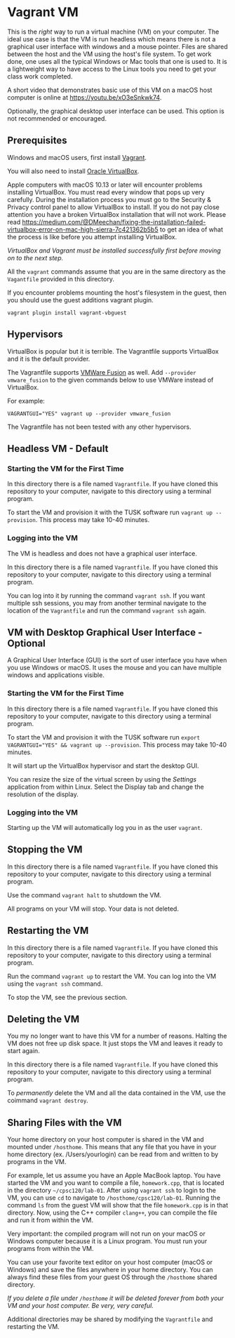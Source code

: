 # Vagrant VM
This is the *right* way to run a virtual machine (VM) on your computer. The ideal use case is that the VM is run headless which means there is not a graphical user interface with windows and a mouse pointer. Files are shared between the host and the VM using the host's file system. To get work done, one uses all the typical Windows or Mac tools that one is used to. It is a lightweight way to have access to the Linux tools you need to get your class work completed.

A short video that demonstrates basic use of this VM on a macOS host computer is online at https://youtu.be/xO3eSnkwk74.

Optionally, the graphical desktop user interface can be used. This option is not recommended or encouraged.

## Prerequisites
Windows and macOS users, first install [Vagrant](https://www.vagrantup.com/downloads.html).

You will also need to install [Oracle VirtualBox](https://www.virtualbox.org/).

Apple computers with macOS 10.13 or later will encounter problems installing VirtualBox. You must read every window that pops up very carefully. During the installation process you must go to the Security & Privacy control panel to allow VirtualBox to install. If you do not pay close attention you have a broken VirtualBox installation that will not work. Please read https://medium.com/@DMeechan/fixing-the-installation-failed-virtualbox-error-on-mac-high-sierra-7c421362b5b5 to get an idea of what the process is like before you attempt installing VirtualBox.

*VirtualBox and Vagrant must be installed successfully first before moving on to the next step.*

All the `vagrant` commands assume that you are in the same directory as the `Vagantfile` provided in this directory.

If you encounter problems mounting the host's filesystem in the guest, then you should use the guest additions vagrant plugin.

```
vagrant plugin install vagrant-vbguest
```

## Hypervisors

VirtualBox is popular but it is terrible. The Vagrantfile supports VirtualBox and it is the default provider.

The Vagrantfile supports [VMWare Fusion](https://www.vmware.com/products/fusion.html) as well. Add `--provider vmware_fusion` to the given commands below to use VMWare instead of VirtualBox.

For example:

```
VAGRANTGUI="YES" vagrant up --provider vmware_fusion
```

The Vagrantfile has not been tested with any other hypervisors.

## Headless VM - Default

### Starting the VM for the First Time
In this directory there is a file named `Vagrantfile`. If you have cloned this repository to your computer, navigate to this directory using a terminal program.

To start the VM and provision it with the TUSK software run `vagrant up --provision`. This process may take 10-40 minutes.

### Logging into the VM
The VM is headless and does not have a graphical user interface.

In this directory there is a file named `Vagrantfile`. If you have cloned this repository to your computer, navigate to this directory using a terminal program.

You can log into it by running the command `vagrant ssh`. If you want multiple ssh sessions, you may from another terminal navigate to the location of the `Vagrantfile` and run the command `vagrant ssh` again.

## VM with Desktop Graphical User Interface - Optional

A Graphical User Interface (GUI) is the sort of user interface you have when you use Windows or macOS. It uses the mouse and you can have multiple windows and applications visible.

### Starting the VM for the First Time
In this directory there is a file named `Vagrantfile`. If you have cloned this repository to your computer, navigate to this directory using a terminal program.

To start the VM and provision it with the TUSK software run `export VAGRANTGUI="YES" && vagrant up --provision`. This process may take 10-40 minutes.

It will start up the VirtualBox hypervisor and start the desktop GUI.

You can resize the size of the virtual screen by using the _Settings_ application from within Linux. Select the Display tab and change the resolution of the display.

### Logging into the VM

Starting up the VM will automatically log you in as the user `vagrant`.

## Stopping the VM
In this directory there is a file named `Vagrantfile`. If you have cloned this repository to your computer, navigate to this directory using a terminal program.

Use the command `vagrant halt` to shutdown the VM.

All programs on your VM will stop. Your data is not deleted.

## Restarting the VM 
In this directory there is a file named `Vagrantfile`. If you have cloned this repository to your computer, navigate to this directory using a terminal program.

Run the command `vagrant up` to restart the VM. You can log into the VM using the `vagrant ssh` command.

To stop the VM, see the previous section.

## Deleting the VM
You my no longer want to have this VM for a number of reasons. Halting the VM does not free up disk space. It just stops the VM and leaves it ready to start again.

In this directory there is a file named `Vagrantfile`. If you have cloned this repository to your computer, navigate to this directory using a terminal program.

To *permanently* delete the VM and all the data contained in the VM, use the coimmand `vagrant destroy`.

## Sharing Files with the VM
Your home directory on your host computer is shared in the VM and mounted under `/hosthome`. This means that any file that you have in your home directory (ex. /Users/yourlogin) can be read from and written to by programs in the VM.

For example, let us assume you have an Apple MacBook laptop. You have started the VM and you want to compile a file, `homework.cpp`, that is located in the directory `~/cpsc120/lab-01`. After using `vagrant ssh` to login to the VM, you can use `cd` to navigate to `/hosthome/cpsc120/lab-01`. Running the command `ls` from the guest VM will show that the file `homework.cpp` is in that directory. Now, using the C++ compiler `clang++`, you can compile the file and run it from within the VM.

Very important: the compiled program will not run on your macOS or Windows computer because it is a Linux program. You must run your programs from within the VM.

You can use your favorite text editor on your host computer (macOS or Windows) and save the files anywhere in your home directory. You can always find these files from your guest OS through the `/hosthome` shared directory.

*If you delete a file under `/hosthome` it will be deleted forever from both your VM and your host computer. Be very, very careful.*

Additional directories may be shared by modifying the `Vagrantfile` and restarting the VM.

